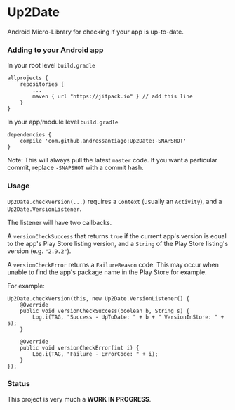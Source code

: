 # Up2Date
Android Micro-Library for checking if your app is up-to-date.

### Adding to your Android app
In your root level `build.gradle`

```	
allprojects {
	repositories {
		...
		maven { url "https://jitpack.io" } // add this line
	}
}
```

In your app/module level `build.gradle`

```
dependencies {
	compile 'com.github.andressantiago:Up2Date:-SNAPSHOT'
}
```

Note: This will always pull the latest `master` code. If you want a particular commit,
replace `-SNAPSHOT` with a commit hash.

### Usage
`Up2Date.checkVersion(...)` requires a `Context` (usually an `Activity`), and a `Up2Date.VersionListener`.

The listener will have two callbacks. 

A `versionCheckSuccess` that returns `true` if the current app's version is equal
to the app's Play Store listing version, and a `String` of the Play Store listing's version (e.g. `"2.9.2"`).

A `versionCheckError` returns a `FailureReason` code. This may occur when unable to find 
the app's package name in the Play Store for example.

For example:

```
Up2Date.checkVersion(this, new Up2Date.VersionListener() {
    @Override
    public void versionCheckSuccess(boolean b, String s) {
        Log.i(TAG, "Success - UpToDate: " + b + " VersionInStore: " + s);
    }
    
    @Override
    public void versionCheckError(int i) {
        Log.i(TAG, "Failure - ErrorCode: " + i);
    }
});
```

### Status
This project is very much a **WORK IN PROGRESS**.
